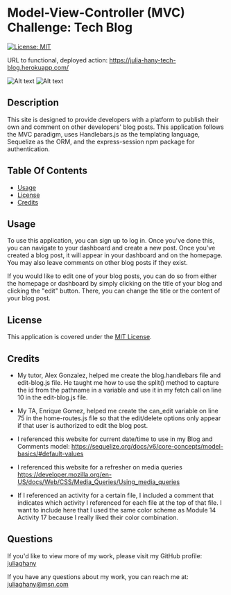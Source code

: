 # Model-View-Controller (MVC) Challenge: Tech Blog

[![License: MIT](https://img.shields.io/badge/License-MIT-yellow.svg)](https://opensource.org/licenses/MIT)

URL to functional, deployed action: https://julia-hany-tech-blog.herokuapp.com/

![Alt text]()
![Alt text]()

## Description 

This site is designed to provide developers with a platform to publish their own and comment on other developers' blog posts. This application follows the MVC paradigm, uses Handlebars.js as the templating language, Sequelize as the ORM, and the express-session npm package for authentication. 

## Table Of Contents 
- [Usage](#usage)<br>
- [License](#license)<br>
- [Credits](#credits)<br>

## Usage

To use this application, you can sign up to log in. Once you've done this, you can navigate to your dashboard and create a new post. Once you've created a blog post, it will appear in your dashboard and on the homepage. You may also leave comments on other blog posts if they exist. 

If you would like to edit one of your blog posts, you can do so from either the homepage or dashboard by simply clicking on the title of your blog and clicking the "edit" button. There, you can change the title or the content of your blog post. 

## License 

This application is covered under the [MIT License](https://opensource.org/license/mit/).

## Credits

- My tutor, Alex Gonzalez, helped me create the blog.handlebars file and edit-blog.js file. He taught me how to use the split() method to capture the id from the pathname in a variable and use it in my fetch call on line 10 in the edit-blog.js file. 

- My TA, Enrique Gomez, helped me create the can_edit variable on line 75 in the home-routes.js file so that the edit/delete options only appear if that user is authorized to edit the blog post. 

- I referenced this website for current date/time to use in my Blog and Comments model: https://sequelize.org/docs/v6/core-concepts/model-basics/#default-values

- I referenced this website for a refresher on media queries https://developer.mozilla.org/en-US/docs/Web/CSS/Media_Queries/Using_media_queries

- If I referenced an activity for a certain file, I included a comment that indicates which activity I referenced for each file at the top of that file. I want to include here that I used the same color scheme as Module 14 Activity 17 because I really liked their color combination.

## Questions

If you'd like to view more of my work, please visit my GitHub profile: [juliaghany](https://github.com/juliaghany)

If you have any questions about my work, you can reach me at: juliaghany@msn.com